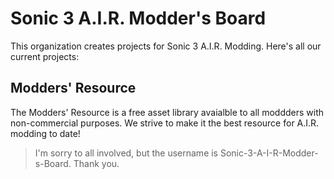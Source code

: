 # Sonic 3 A.I.R. Modder's Board
This organization creates projects for Sonic 3 A.I.R. Modding. Here's all our current projects:

## Modders' Resource
The Modders' Resource is a free asset library avaialble to all moddders with non-commercial purposes. We strive to make it the best resource for A.I.R. modding to date!

> I'm sorry to all involved, but the username is Sonic-3-A-I-R-Modder-s-Board. Thank you.
